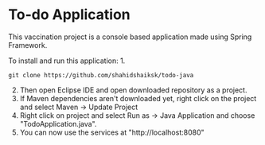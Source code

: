# To-do Application
This vaccination project is a console based application made using Spring Framework.


To install and run this application:
1.
```
git clone https://github.com/shahidshaiksk/todo-java
```
2. Then open Eclipse IDE and open downloaded repository as a project.
3. If Maven dependencies aren't downloaded yet, right click on the project and select Maven -> Update Project
4. Right click on project and select Run as -> Java Application and choose "TodoApplication.java".
5. You can now use the services at "http://localhost:8080"
